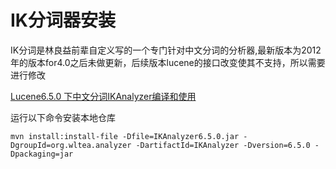 # IK分词器安装

IK分词是林良益前辈自定义写的一个专门针对中文分词的分析器,最新版本为2012年的版本for4.0之后未做更新，后续版本lucene的接口改变使其不支持，所以需要进行修改

[Lucene6.5.0 下中文分词IKAnalyzer编译和使用](http://blog.csdn.net/fanpei_moukoy/article/details/67637851)

运行以下命令安装本地仓库

```shell
mvn install:install-file -Dfile=IKAnalyzer6.5.0.jar -DgroupId=org.wltea.analyzer -DartifactId=IKAnalyzer -Dversion=6.5.0 -Dpackaging=jar
```